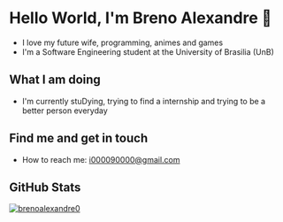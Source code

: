 # Hello World, I'm Breno Alexandre 👾
- I love my future wife, programming, animes and games
- I'm a Software Engineering student at the University of Brasilia (UnB)
## What I am doing
- I'm currently stuDying, trying to find a internship and trying to be a better person everyday
## Find me and get in touch
- How to reach me: i000090000@gmail.com
## GitHub Stats
[![brenoalexandre0](https://github-readme-stats.vercel.app/api?username=brenoalexandre0&show_icons=true&count_private=true&include_all_commits?since=2023-01-01T00:00:00Z&until=2023-12-31T23:59:59Z=true&bg_color=0D1117&text_color=FFF&title_color=00BFFF&icon_color=00BFFF)](https://github.com/anuraghazra/github-readme-stats)
